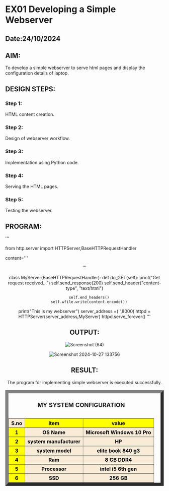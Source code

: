 # EX01 Developing a Simple Webserver
## Date:24/10/2024


## AIM:
To develop a simple webserver to serve html pages and display the configuration details of laptop.

## DESIGN STEPS:
### Step 1: 
HTML content creation.

### Step 2:
Design of webserver workflow.

### Step 3:
Implementation using Python code.

### Step 4:
Serving the HTML pages.

### Step 5:
Testing the webserver.

## PROGRAM:
'''

from http.server import HTTPServer,BaseHTTPRequestHandler

content='''<html>
<head>
<title> My Web Server</title>
</head>
<body>
    <center><table border="10" cellpadding="30">
        <caption><h3>MY SYSTEM CONFIGURATION</caption></h3>
        <tr bgcolor="yellow" style="color:black;">
          <th bgcolor="antiquewhite">S.no</th><th>Item</th><th>value</th>
        </tr>
        <tr bgcolor="antiquewhite" style="color:black;">
          <th bgcolor="yellow" style="color:black;"> 1</td><th>OS Name</th><th>Microsoft Windows 10 Pro</th>
        </tr>
        <tr bgcolor="antiquewhite" style="color:black;">
            <th bgcolor="yellow" style="color:black;">2</th><th>system manufacturer</th><th>HP</th>
          </tr>
          <tr bgcolor="antiquewhite" style="color:black;">
            <th bgcolor="yellow" style="color:black;">3</th><th>system model</th><th>elite book 840 g3</th>
          </tr>
          <tr bgcolor="antiquewhite" style="color:black;">
            <th bgcolor="yellow" style="color:black;">4</th><th>Ram</th><th>8 GB DDR4</th>
          </tr>
          <tr bgcolor="antiquewhite" style="color:black;">
            <th bgcolor="yellow" style="color:black;">5</th><th>Processor</th><th>intel i5 6th gen</th>
          </tr>
          <tr bgcolor="antiquewhite" style="color:black;">
            <th bgcolor="yellow" style="color:black;">6</th><th>SSD</th><th>256 GB</th>
          </tr>
        </center>

</body>
</html>'''


class MyServer(BaseHTTPRequestHandler):
    def do_GET(self):
        print("Get request received...")
        self.send_response(200) 
        self.send_header("content-type", "text/html")       
        
        self.end_headers()
        self.wfile.write(content.encode())

print("This is my webserver") 
server_address =('',8000)
httpd = HTTPServer(server_address,MyServer)
httpd.serve_forever()
'''

## OUTPUT:
![Screenshot (64)](https://github.com/user-attachments/assets/8dc4c082-b3b4-4048-9b09-6c39443c8687)

![Screenshot 2024-10-27 133756](https://github.com/user-attachments/assets/02d8d7cc-05c6-45bf-9e3f-c6a97b56a927)

## RESULT:
The program for implementing simple webserver is executed successfully.
